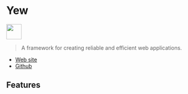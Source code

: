 # Yew

<img src="https://yew.rs/img/logo.svg" width="40">

> A framework for creating reliable and efficient web applications.

- [Web site](https://yew.rs/)
- [Github](https://github.com/yewstack/yew)

## Features